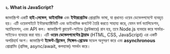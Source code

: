 **২. What is JavaScript?**

জাভাস্ক্রিপ্ট একটি **হাই-লেভেল**, **ডাইনামিক** এবং **ইন্টারপ্রেটেড** প্রোগ্রামিং ভাষা, যা প্রধানত ওয়েব ডেভেলপমেন্টে ব্যবহৃত হয়। এটি ওয়েবসাইটে ইন্টারঅ্যাক্টিভিটি এবং ডাইনামিক কনটেন্ট তৈরি করতে সাহায্য করে, যেমন ফর্ম ভ্যালিডেশন, অ্যানিমেশন, এবং API কল। জাভাস্ক্রিপ্ট ক্লায়েন্ট-সাইডে (ব্রাউজারে) রান হয়, তবে Node.js ব্যবহার করে সার্ভার-সাইডেও ব্যবহার করা যায়। এটি **ওয়েব ডেভেলপমেন্টের ট্রায়াড** (HTML, CSS, JavaScript) এর একটি অপরিহার্য অংশ। জাভাস্ক্রিপ্ট **ইভেন্ট-ড্রিভেন**, **সিঙ্গেল-থ্রেডেড** মডেল অনুসরণ করে এবং **asynchronous** প্রোগ্রামিং (প্রমিজ, async/await, কলব্যাক) সমর্থন করে।